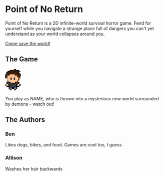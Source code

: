 # Point of No Return

Point of No Return is a 2D infinite-world survival horror game. Fend for yourself while you navigate a strange place full of dangers you can't yet understand as your world collapses around you.

[Come save the world!](https://github.com/olincollege/point-of-no-return)

## The Game
![Player](player.png)

You play as NAME, who is thrown into a mysterious new world surrounded by demons - watch out!

## The Authors
### Ben
Likes dogs, bikes, and food. Games are cool too, I guess

### Allison
Washes her hair backwards
